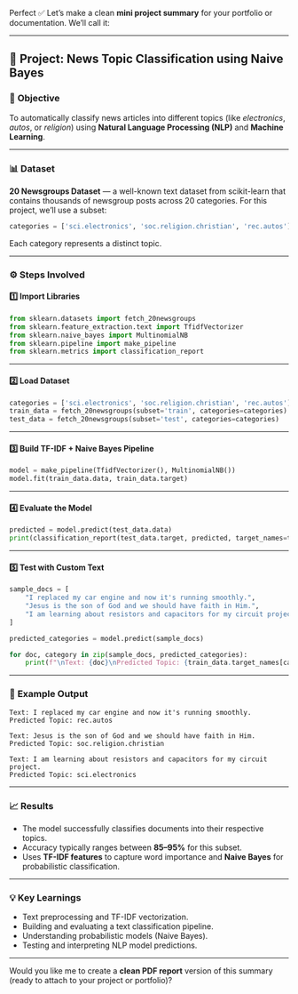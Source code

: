 Perfect ✅ Let’s make a clean **mini project summary** for your portfolio or documentation.
We’ll call it:

---

## 🧠 **Project: News Topic Classification using Naive Bayes**

### 📘 **Objective**

To automatically classify news articles into different topics (like *electronics*, *autos*, or *religion*) using **Natural Language Processing (NLP)** and **Machine Learning**.

---

### 📊 **Dataset**

**20 Newsgroups Dataset** — a well-known text dataset from scikit-learn that contains thousands of newsgroup posts across 20 categories.
For this project, we’ll use a subset:

```python
categories = ['sci.electronics', 'soc.religion.christian', 'rec.autos']
```

Each category represents a distinct topic.

---

### ⚙️ **Steps Involved**

#### 1️⃣ Import Libraries

```python
from sklearn.datasets import fetch_20newsgroups
from sklearn.feature_extraction.text import TfidfVectorizer
from sklearn.naive_bayes import MultinomialNB
from sklearn.pipeline import make_pipeline
from sklearn.metrics import classification_report
```

---

#### 2️⃣ Load Dataset

```python
categories = ['sci.electronics', 'soc.religion.christian', 'rec.autos']
train_data = fetch_20newsgroups(subset='train', categories=categories)
test_data = fetch_20newsgroups(subset='test', categories=categories)
```

---

#### 3️⃣ Build TF-IDF + Naive Bayes Pipeline

```python
model = make_pipeline(TfidfVectorizer(), MultinomialNB())
model.fit(train_data.data, train_data.target)
```

---

#### 4️⃣ Evaluate the Model

```python
predicted = model.predict(test_data.data)
print(classification_report(test_data.target, predicted, target_names=test_data.target_names))
```

---

#### 5️⃣ Test with Custom Text

```python
sample_docs = [
    "I replaced my car engine and now it's running smoothly.",
    "Jesus is the son of God and we should have faith in Him.",
    "I am learning about resistors and capacitors for my circuit project."
]

predicted_categories = model.predict(sample_docs)

for doc, category in zip(sample_docs, predicted_categories):
    print(f"\nText: {doc}\nPredicted Topic: {train_data.target_names[category]}")
```

---

### 🧩 **Example Output**

```
Text: I replaced my car engine and now it's running smoothly.
Predicted Topic: rec.autos

Text: Jesus is the son of God and we should have faith in Him.
Predicted Topic: soc.religion.christian

Text: I am learning about resistors and capacitors for my circuit project.
Predicted Topic: sci.electronics
```

---

### 📈 **Results**

* The model successfully classifies documents into their respective topics.
* Accuracy typically ranges between **85–95%** for this subset.
* Uses **TF-IDF features** to capture word importance and **Naive Bayes** for probabilistic classification.

---

### 💡 **Key Learnings**

* Text preprocessing and TF-IDF vectorization.
* Building and evaluating a text classification pipeline.
* Understanding probabilistic models (Naive Bayes).
* Testing and interpreting NLP model predictions.

---

Would you like me to create a **clean PDF report** version of this summary (ready to attach to your project or portfolio)?
